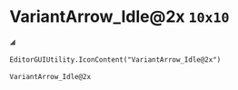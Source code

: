 # VariantArrow_Idle@2x `10x10`
<img src="/img/VariantArrow_Idle@2x.png" width=10 height=10>

``` CSharp
EditorGUIUtility.IconContent("VariantArrow_Idle@2x")
```
```
VariantArrow_Idle@2x
```

